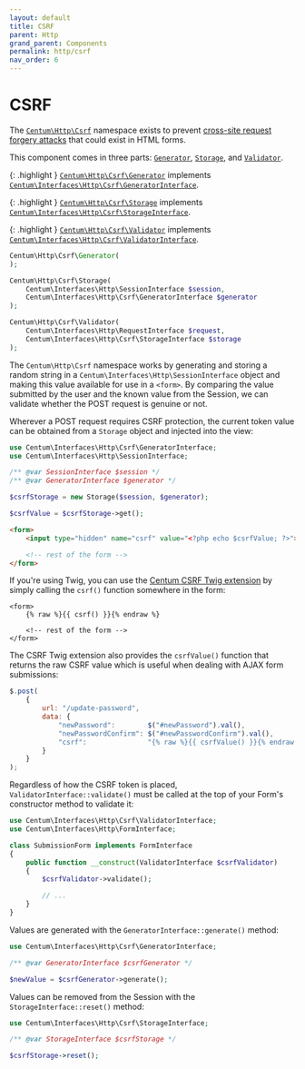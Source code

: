 ```yaml
---
layout: default
title: CSRF
parent: Http
grand_parent: Components
permalink: http/csrf
nav_order: 6
---
```




# CSRF

The [`Centum\Http\Csrf`](https://github.com/SidRoberts/centum/blob/development/src/Http/Csrf.php) namespace exists to prevent [cross-site request forgery attacks](https://en.wikipedia.org/wiki/Cross-site_request_forgery) that could exist in HTML forms.

This component comes in three parts: [`Generator`](https://github.com/SidRoberts/centum/blob/development/src/Http/Csrf/Generator.php), [`Storage`](https://github.com/SidRoberts/centum/blob/development/src/Http/Csrf/Storage.php), and [`Validator`](https://github.com/SidRoberts/centum/blob/development/src/Http/Csrf/Validator.php).

{: .highlight }
[`Centum\Http\Csrf\Generator`](https://github.com/SidRoberts/centum/blob/development/src/Http/Csrf/Generator.php) implements [`Centum\Interfaces\Http\Csrf\GeneratorInterface`](https://github.com/SidRoberts/centum/blob/development/src/Interfaces/Http/Csrf/GeneratorInterface.php).

{: .highlight }
[`Centum\Http\Csrf\Storage`](https://github.com/SidRoberts/centum/blob/development/src/Http/Csrf/Storage.php) implements [`Centum\Interfaces\Http\Csrf\StorageInterface`](https://github.com/SidRoberts/centum/blob/development/src/Interfaces/Http/Csrf/StorageInterface.php).

{: .highlight }
[`Centum\Http\Csrf\Validator`](https://github.com/SidRoberts/centum/blob/development/src/Http/Csrf/Validator.php) implements [`Centum\Interfaces\Http\Csrf\ValidatorInterface`](https://github.com/SidRoberts/centum/blob/development/src/Interfaces/Http/Csrf/ValidatorInterface.php).

```php
Centum\Http\Csrf\Generator(
);
```

```php
Centum\Http\Csrf\Storage(
    Centum\Interfaces\Http\SessionInterface $session,
    Centum\Interfaces\Http\Csrf\GeneratorInterface $generator
);
```

```php
Centum\Http\Csrf\Validator(
    Centum\Interfaces\Http\RequestInterface $request,
    Centum\Interfaces\Http\Csrf\StorageInterface $storage
);
```

The `Centum\Http\Csrf` namespace works by generating and storing a random string in a `Centum\Interfaces\Http\SessionInterface` object and making this value available for use in a `<form>`.
By comparing the value submitted by the user and the known value from the Session, we can validate whether the POST request is genuine or not.

Wherever a POST request requires CSRF protection, the current token value can be obtained from a `Storage` object and injected into the view:

```php
use Centum\Interfaces\Http\Csrf\GeneratorInterface;
use Centum\Interfaces\Http\SessionInterface;

/** @var SessionInterface $session */
/** @var GeneratorInterface $generator */

$csrfStorage = new Storage($session, $generator);

$csrfValue = $csrfStorage->get();
```

```html
<form>
    <input type="hidden" name="csrf" value="<?php echo $csrfValue; ?>">

    <!-- rest of the form -->
</form>
```

If you're using Twig, you can use the [Centum CSRF Twig extension](../twig/csrf.md) by simply calling the `csrf()` function somewhere in the form:

```twig
<form>
    {% raw %}{{ csrf() }}{% endraw %}

    <!-- rest of the form -->
</form>
```

The CSRF Twig extension also provides the `csrfValue()` function that returns the raw CSRF value which is useful when dealing with AJAX form submissions:

```js
$.post(
    {
        url: "/update-password",
        data: {
            "newPassword":        $("#newPassword").val(),
            "newPasswordConfirm": $("#newPasswordConfirm").val(),
            "csrf":               "{% raw %}{{ csrfValue() }}{% endraw %}"
        }
    }
);
```

Regardless of how the CSRF token is placed, `ValidatorInterface::validate()` must be called at the top of your Form's constructor method to validate it:

```php
use Centum\Interfaces\Http\Csrf\ValidatorInterface;
use Centum\Interfaces\Http\FormInterface;

class SubmissionForm implements FormInterface
{
    public function __construct(ValidatorInterface $csrfValidator)
    {
        $csrfValidator->validate();

        // ...
    }
}
```

Values are generated with the `GeneratorInterface::generate()` method:

```php
use Centum\Interfaces\Http\Csrf\GeneratorInterface;

/** @var GeneratorInterface $csrfGenerator */

$newValue = $csrfGenerator->generate();
```

Values can be removed from the Session with the `StorageInterface::reset()` method:

```php
use Centum\Interfaces\Http\Csrf\StorageInterface;

/** @var StorageInterface $csrfStorage */

$csrfStorage->reset();
```
